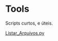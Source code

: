 # Tools
Scripts curtos, e úteis.

[Listar_Arquivos.py](https://github.com/LucasDonato333/Tools/blob/master/Listar_Arquivos.py)
